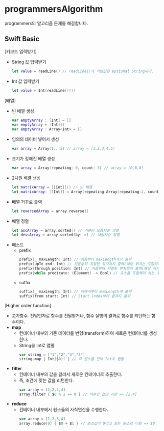 # programmersAlgorithm
programmers의 알고리즘 문제를 해결합니다.
## Swift Basic
[키보드 입력받기]
 * String 값 입력받기
   ```swift
   let value = readLine() // readLine()의 리턴값은 Optional String이다.
   ```
 * Int 값 입력받기
   ```swift
   let value = Int(readLine()!)!
   ```
[배열]
* 빈 배열 생성 
   ```swift
   var emptyArray : [Int] = []
   var emptyArray = [Int]()
   var emptyArray : Array<Int> = []
   ```
* 임의의 데이터 넣어서 생성
   ```swift
   var array = Array(1...5) // array = [1,2,3,4,5]
   ```
* 크기가 정해진 배열 생성
   ```swift
   var array = Array(repeating: 0, count: 3) // array = [0,0,0]
   ```
* 2차원 배열 생성
   ```swift
   let matrixArray = [[Int]]() // 빈 배열
   let matrixArray: [[Int]] = Array(repeating:Array(repeating:1, count: 5), count: 3) // 안쪽 count가 행, 바깥 count가 열 (3x5 배열)
   ```
* 배열 거꾸로 출력
   ```swift
   let reversedArray = array.reverse()
   ```
* 배열 정렬
   ```swift
   let ascArray = array.sorted() // 기본은 오름차순 정렬
   let descArray = array.sorted(by: >) // 내림차순 정렬
   ```
* 메소드
   * prefix 
      ```swift
      prefix(_ maxLength: Int) // 처음부터 maxLength까지 출력
      prefix(upTo end: Int) // 처음부터 지정된 위치까지 출력(해당 위치는 포함하지 않음)
      prefix(through position: Int) // 처음부터 지정된 위치까지 출력(해당 위치도 포함)
      prefix(while predicate: (Element) -> Bool) // 요소를 포함해야 하는 경우 true, 포함하지 않을 경우 false
      ```
   * suffix 
      ```swift
      suffix(_ maxLength: Int) // 뒤에서부터 maxLength개 출력
      suffix(from start: Int) // Start Index부터 끝까지 출력
      ```
[Higher order function] 
* 고차함수. 전달인자로 함수를 전달받거나, 함수 실행의 결과로 함수를 리턴하는 함수이다.
* **map**
  * 컨테이너 내부의 기존 데이터를 변형(transform)하여 새로운 컨테이너를 생성한다.
  * String을 Int로 맵핑
     ```swift
     var string = ["1","2","3","4"]
     string.map { Int($0)! } // 각 원소를 전부 Int로 맵핑
     ```
* **filter**
  * 컨테이너 내부의 값을 걸러서 새로운 컨테이너로 추출한다.
  * 즉, 조건에 맞는 값을 리턴한다.
    ```swift
    var array = [1,2,3,4]
    array.filter { $0 % 2 == 0 } // 짝수인 값만 리턴 => [2,4] 
    ``` 
* **reduce**
  * 컨테이너 내부에서 원소들의 사칙연산을 수행한다.
    ```swift
    var array = [1,2,3,4]
    array.reduce(0) { $0 + $1 } // 초깃값이 0이고 모든 원소르 더함 => 10
    ``` 
